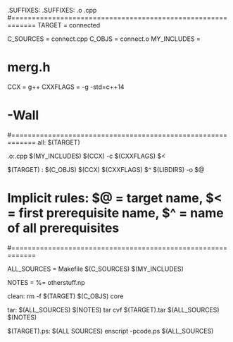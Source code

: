 .SUFFIXES:
.SUFFIXES: .o .cpp
#============================================================
TARGET	=  connected

C_SOURCES =  connect.cpp
C_OBJS     = connect.o
MY_INCLUDES =
# merg.h


CCX = g++
CXXFLAGS = -g -std=c++14
# -Wall

#============================================================
all: $(TARGET)

.o:.cpp	$(MY_INCLUDES)
	$(CCX)  -c  $(CXXFLAGS) $<  

$(TARGET) :   $(C_OBJS)
	$(CCX) $(CXXFLAGS)  $^ $(LIBDIRS)  -o $@

# Implicit rules: $@ = target name, $< = first prerequisite name, $^ = name of all prerequisites
#============================================================

ALL_SOURCES = Makefile $(C_SOURCES) $(MY_INCLUDES)

NOTES =
%= otherstuff.np 

clean:
	rm -f $(TARGET) $(C_OBJS) core 

tar: $(ALL_SOURCES) $(NOTES)
	tar cvf $(TARGET).tar $(ALL_SOURCES)  $(NOTES)

$(TARGET).ps: $(ALL SOURCES)
	enscript -pcode.ps $(ALL_SOURCES)
